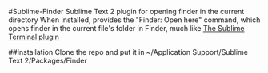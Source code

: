#Sublime-Finder
Sublime Text 2 plugin for opening finder in the current directory
When installed, provides the "Finder: Open here" command, which opens finder in the current file's folder in Finder, much like [The Sublime Terminal plugin](http://wbond.net/sublime_packages/terminal)

##Installation
Clone the repo and put it in ~/Application Support/Sublime Text 2/Packages/Finder
